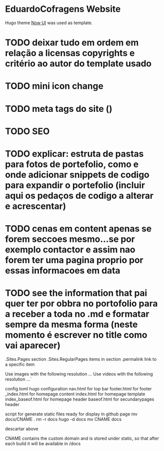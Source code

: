 # EduardoCofragens Website

Hugo theme [Now UI](https://github.com/cboettig/hugo-now-ui/) was used as template.

# TODO deixar tudo em ordem em relação a licensas copyrights e critério ao autor do template usado
# TODO mini icon change
# TODO meta tags do site (<head>)
# TODO SEO
# TODO explicar: estruta de pastas para fotos de portefolio, como e onde adicionar snippets de codigo para expandir o portefolio (incluir aqui os pedaços de codigo a alterar e acrescentar)

# TODO cenas em content apenas se forem seccoes mesmo...se por exemplo contactor e assim nao forem ter uma pagina proprio por essas informacoes em data
# TODO see the information that pai quer ter por obbra no portofolio para a receber a toda no .md e formatar sempre da mesma forma (neste momento é escrever no title como vai aparecer)

.Sites.Pages section
.Sites.RegularPages items in section
.permalink link to a specific item

Use images with the following resolution ...
Use videos with the following resolution ...´

config.toml hugo configuration
nav.html for top bar
footer.html for footer
_index.html for homepage content
index.html for homepage template
index_baseof.html for homepage header
baseof.html for secundarypages header

script for generate static files ready for display in github page
mv docs/CNAME .
rm -r docs
hugo -d docs
mv CNAME docs

descartar above

CNAME contains the custom domain and is stored under static, so that after each build it will be available in /docs
